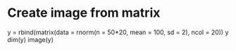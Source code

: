 
# Create image from matrix

y = rbind(matrix(data = rnorm(n = 50*20, mean = 100, sd = 2), ncol = 20))
y
dim(y)
image(y)
